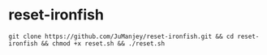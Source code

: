 # reset-ironfish
`git clone https://github.com/JuManjey/reset-ironfish.git && cd reset-ironfish && chmod +x reset.sh && ./reset.sh`

